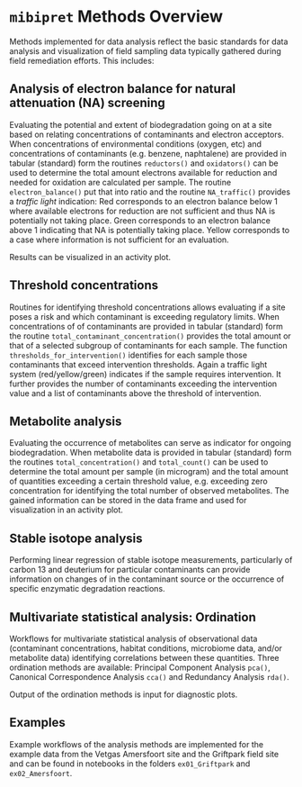 # `mibipret` Methods Overview

Methods implemented for data analysis reflect the basic standards for data analysis and visualization of field sampling data typically gathered during field remediation efforts. This includes:

## Analysis of electron balance for natural attenuation (NA) screening

Evaluating the potential and extent of biodegradation going on at a site based on relating concentrations of contaminants and electron acceptors. When concentrations of environmental conditions (oxygen, etc) and concentrations of contaminants (e.g. benzene, naphtalene) are provided in tabular (standard) form the routines `reductors()` and `oxidators()` can be used to determine the total amount electrons available for reduction and needed for oxidation are calculated per sample. The routine `electron_balance()` put that into ratio and the routine `NA_traffic()` provides a *traffic light* indication: Red corresponds to an electron balance below 1 where available electrons for reduction are not sufficient and thus NA is potentially not taking place. Green corresponds to an electron balance above 1 indicating that NA is potentially taking place. Yellow corresponds to a case where information is not sufficient for an evaluation. 

Results can be visualized in an activity plot.

## Threshold concentrations
Routines for identifying threshold concentrations allows evaluating if a site poses a risk and which contaminant is exceeding regulatory limits. When concentrations of of contaminants are provided in tabular (standard) form the routine `total_contaminant_concentration()` provides the total amount or that of a selected subgroup of contaminants for each sample. The function `thresholds_for_intervention()` identifies for each sample those contaminants that exceed intervention thresholds. Again a traffic light system (red/yellow/green) indicates if the sample requires intervention. It further provides the number of contaminants exceeding the intervention value and a list of contaminants above the threshold of intervention.

## Metabolite analysis 
Evaluating the occurrence of metabolites can serve as indicator for ongoing biodegradation. When metabolite data is provided in tabular (standard) form
the routines `total_concentration()` and `total_count()` can be used to determine the total amount per sample (in microgram) and the total amount of
quantities exceeding a certain threshold value, e.g. exceeding zero concentration for identifying the total number of observed metabolites. The gained information can be stored in the data frame and used for visualization in an activity plot. 

## Stable isotope analysis
Performing linear regression of stable isotope measurements, particularly of carbon 13 and deuterium for particular contaminants can provide information on changes of in the contaminant source or the occurrence of specific enzymatic degradation reactions. 

##  Multivariate statistical analysis: Ordination
Workflows for multivariate statistical analysis of observational data (contaminant concentrations, habitat conditions,
microbiome data, and/or metabolite data) identifying correlations between these quantities. Three ordination methods are available: Principal Component Analysis `pca()`, Canonical Correspondence Analysis `cca()` and Redundancy Analysis `rda()`.

Output of the ordination methods is input for diagnostic plots.

## Examples
Example workflows of the analysis methods are implemented for the example data from the Vetgas Amersfoort site and the Griftpark field site and can be found in notebooks in the folders `ex01_Griftpark` and `ex02_Amersfoort`.
